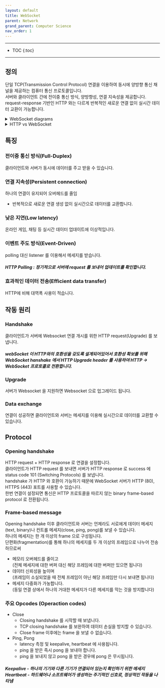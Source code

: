 ```yaml
---
layout: default
title: WebSocket
parent: Network
grand_parent: Computer Science
nav_order: 1
---
```


---
- TOC
{:toc}

---

## 정의

단일 TCP(Transmission Control Protocol) 연결을 이용하여 동시에 양방향 통신 채널을 제공하는 컴퓨터 통신 프로토콜입니다.<br>
서버와 클라이언트 간에 전이중 통신 방식, 양방향성, 연결 지속성을 제공합니다.<br>
request-response 기반인 HTTP 와는 다르게 반복적인 새로운 연결 없이 실시간 데이터 교환이 가능합니다.

<details close><summary>WebSocket diagrams</summary><div markdown="1">

![img-description](/assets/images/WebSocket/WebSocketDiagram.png)<br>
_[WebSocket diagram](<https://en.wikipedia.org/wiki/WebSocket#:~:text=WebSocket%20is%20a%20computer%20communications,as%20RFC%206455%20in%202011.>)_
{: .text-center }

![img-description](/assets/images/WebSocket/WebSockets.png)<br>
_[WebSockets](<https://blog.algomaster.io/p/websockets>)_
{: .text-center }

</div></details>


<details close><summary>HTTP vs WebSocket</summary><div markdown="1">

![img-description](/assets/images/WebSocket/HTTPvsWebSocket_01.png)<br>
_[HTTP vs WebSocket](<https://www.scaleway.com/en/blog/iot-hub-what-use-case-for-websockets/>)_
{: .text-center }

![img-description](/assets/images/WebSocket/HTTPvsWebSocket_02.png)<br>
_[HTTP vs WebSocket](<https://websocket.org/guides/road-to-websockets/>)_
{: .text-center }

![img-description](/assets/images/WebSocket/HTTPvsWebSockets.png)<br>
_[HTTP vs WebSockets](<https://www.linkedin.com/posts/kiran-s-38ba9227a_lets-talk-http-vs-websockets-http-1-activity-7094313329589948416-fOju>)_
{: .text-center }

![img-description](/assets/images/WebSocket/WebSocketvsHTTPConnection.png)<br>
_[WebSocket vs HTTP Connection](<https://apidog.com/blog/what-is-websocket-and-how-it-works/>)_
{: .text-center }

</div></details>

## 특징

### 전이중 통신 방식(Full-Duplex)
클라이언트와 서버가 동시에 데이터를 주고 받을 수 있습니다.

### 연결 지속성(Persistent connection)
하나의 연결이 유지되어 오버헤드를 줄임
- 반복적으로 새로운 연결 생성 없이 실시간으로 데이터를 교환합니다.

### 낮은 지연(Low latency)
온라인 게임, 채팅 등 실시간 데이터 업데이트에 이상적입니다.

### 이벤트 주도 방식(Event-Driven)
polling 대신 listener 를 이용해서 메세지를 받습니다.<br>
<h5><i>HTTP Polling : 정기적으로 서버에 request 를 보내어 업데이트를 확인합니다.</i></h5>

### 효과적인 데이터 전송(Efficient data transfer)
HTTP에 비해 대역폭 사용이 적습니다.<br>

## 작동 원리

### Handshake
클라이언트가 서버에 Websocket 연결 개시를 위한 HTTP request(Upgrade) 를 보냅니다.<br>
<h5><i>webSocket 이 HTTP와의 호환성을 갖도록 설계되어있어서 호환성 확보를 위해 WebSocket hanshake 에서 HTTP Upgrade header 를 사용하여 HTTP → WebSocket 프로토콜로 전환합니다.</i></h5>

### Upgrade
서버가 Websocket 을 지원하면 Websocket 으로 업그레이드 됩니다.

### Data exchange
연결이 성공하면 클라이언트와 서버는 메세지를 이용해 실시간으로 데이터를 교환할 수 있습니다.

## Protocol

### Opening handshake
HTTP request + HTTP response 로 연결을 설정합니다.<br>
클라이언트가 HTTP request 를 보내면 서버가 HTTP response 로 success 에 status code 101 (Switching Protocols) 를 보냅니다.<br>
handshake 가 HTTP 와 호환이 가능하기 때문에 WebSocket 서버가 HTTP (80), HTTPS (443) 포트를 사용할 수 있습니다.<br>
한번 연결이 설정되면 통신은 HTTP 프로토콜을 따르지 않는 binary frame-based protocol 로 전환됩니다.<br>

### Frame-based message
Opening handshake 이후 클라이언트와 서버는 언제라도 서로에게 데이터 메세지(text, binary)나 컨트롤 메세지(close, ping, pong)를 보낼 수 있습니다.<br>
하나의 메세지는 한 개 이상의 frame 으로 구성됩니다.<br>
단편화(fragmentation)를 통해 하나의 메세지를 두 개 이상의 프레임으로 나누어 전송하므로써
- 메모리 오버헤드를 줄이고<br>
(전체 메세지에 대한 버퍼 대신 해당 프레임에 대한 버퍼만 있으면 됩니다)
- 데이터 신뢰성을 높이며<br>
(프레임이 소실되었을 때 전체 프레임이 아닌 해당 프레임만 다시 보내면 됩니다)
- 메세지 다중화가 가눙합니다.<br>
(동일 연결 상에서 하나의 거대한 메세지가 다른 메세지를 막는 것을 방지합니다)

### 주요 Opcodes (Operaction codes)
- Close
    - Closing handshake 를 시작할 때 보냅니다.
    - TCP closing handshake 를 보완하여 데이터 손실을 방지할 수 있습니다.
    - Close frame 이후에는 frame 을 보낼 수 없습니다.
- Ping, Pong
    - latency 측정 및 keepalive, heartbeat 에 사용됩니다.
    - ping 을 받은 즉시 pong 을 보내야 합니다.
    - ping 을 보내지 않고 pong 을 받은 경우에 pong 은 무시됩니다.

<h5><i>Keepalive - 하나의 기기와 다른 기기가 연결되어 있는지 확인하기 위한 메세지<br>
Heartbeat - 하드웨어나 소프트웨어가 생성하는 주기적인 신호로, 정상적인 작동을 나타냄</i></h5>